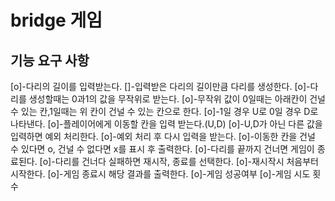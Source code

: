 # bridge 게임

## 기능 요구 사항
[o]-다리의 길이를 입력받는다.
[]-입력받은 다리의 길이만큼 다리를 생성한다.
  [o]-다리를 생성할때는 0과1의 값을 무작위로 받는다.
  [o]-무작위 값이 0일때는 아래칸이 건널 수 있는 칸,1일때는 위 칸이 건널 수 있는 칸으로 한다.
  [o]-1일 경우 U로 0일 경우 D로 나타낸다.
[o]-플레이어에게 이동할 칸을 입력 받는다.(U,D)
  [o]-U,D가 아닌 다른 값을 입력하면 예외 처리한다.
  [o]-예외 처리 후 다시 입력을 받는다. 
[o]-이동한 칸을 건널 수 있다면 o, 건널 수 없다면 x를 표시 후 출력한다.
[o]-다리를 끝까지 건너면 게임이 종료된다.
[o]-다리를 건너다 실패하면 재시작, 종료를 선택한다.
  [o]-재시작시 처음부터 시작한다.
[o]-게임 종료시 해당 결과를 출력한다.
  [o]-게임 성공여부
  [o]-게임 시도 횟수
